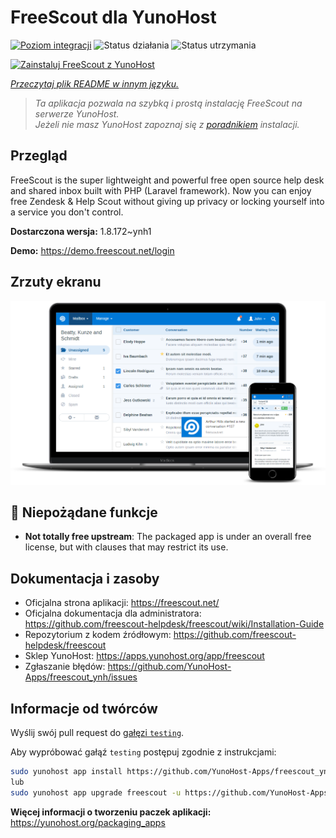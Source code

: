 <!--
To README zostało automatycznie wygenerowane przez <https://github.com/YunoHost/apps/tree/master/tools/readme_generator>
Nie powinno być ono edytowane ręcznie.
-->

# FreeScout dla YunoHost

[![Poziom integracji](https://apps.yunohost.org/badge/integration/freescout)](https://ci-apps.yunohost.org/ci/apps/freescout/)
![Status działania](https://apps.yunohost.org/badge/state/freescout)
![Status utrzymania](https://apps.yunohost.org/badge/maintained/freescout)

[![Zainstaluj FreeScout z YunoHost](https://install-app.yunohost.org/install-with-yunohost.svg)](https://install-app.yunohost.org/?app=freescout)

*[Przeczytaj plik README w innym języku.](./ALL_README.md)*

> *Ta aplikacja pozwala na szybką i prostą instalację FreeScout na serwerze YunoHost.*  
> *Jeżeli nie masz YunoHost zapoznaj się z [poradnikiem](https://yunohost.org/install) instalacji.*

## Przegląd

FreeScout is the super lightweight and powerful free open source help desk and shared inbox built with PHP (Laravel framework). Now you can enjoy free Zendesk & Help Scout without giving up privacy or locking yourself into a service you don't control.

**Dostarczona wersja:** 1.8.172~ynh1

**Demo:** <https://demo.freescout.net/login>

## Zrzuty ekranu

![Zrzut ekranu z FreeScout](./doc/screenshots/screenshot.png)

## :red_circle: Niepożądane funkcje

- **Not totally free upstream**: The packaged app is under an overall free license, but with clauses that may restrict its use.

## Dokumentacja i zasoby

- Oficjalna strona aplikacji: <https://freescout.net/>
- Oficjalna dokumentacja dla administratora: <https://github.com/freescout-helpdesk/freescout/wiki/Installation-Guide>
- Repozytorium z kodem źródłowym: <https://github.com/freescout-helpdesk/freescout>
- Sklep YunoHost: <https://apps.yunohost.org/app/freescout>
- Zgłaszanie błędów: <https://github.com/YunoHost-Apps/freescout_ynh/issues>

## Informacje od twórców

Wyślij swój pull request do [gałęzi `testing`](https://github.com/YunoHost-Apps/freescout_ynh/tree/testing).

Aby wypróbować gałąź `testing` postępuj zgodnie z instrukcjami:

```bash
sudo yunohost app install https://github.com/YunoHost-Apps/freescout_ynh/tree/testing --debug
lub
sudo yunohost app upgrade freescout -u https://github.com/YunoHost-Apps/freescout_ynh/tree/testing --debug
```

**Więcej informacji o tworzeniu paczek aplikacji:** <https://yunohost.org/packaging_apps>
